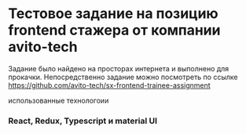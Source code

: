 # Тестовое задание на позицию frontend стажера от компании avito-tech 

Задание было найдено на просторах интернета и выполнено для прокачки.
Непосредственно задание можно посмотреть по ссылке https://github.com/avito-tech/sx-frontend-trainee-assignment

использованные технологоии

### React, Redux, Typescript и material UI




